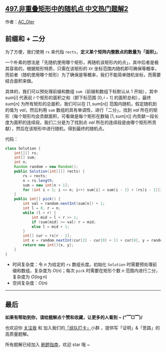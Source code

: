 ## [497.非重叠矩形中的随机点 中文热门题解2](https://leetcode.cn/problems/random-point-in-non-overlapping-rectangles/solutions/100000/by-ac_oier-mhi6)

作者：[AC_OIer](https://leetcode.cn/u/AC_OIer)

## 前缀和 + 二分

为了方便，我们使用 `rs` 来代指 `rects`，**定义某个矩阵内整数点的数量为「面积」**。

一个朴素的想法是「先随机使用哪个矩形，再随机该矩形内的点」，其中后者是极其容易的，根据矩形特质，只需在该矩形的 `XY` 坐标范围内随机即可确保等概率，而前者（随机使用哪个矩形）为了确保是等概率，我们不能简单随机坐标，而需要结合面积来做。

具体的，我们可以预处理前缀和数组 `sum`（前缀和数组下标默认从 $1$ 开始），其中 $sum[i]$ 代表前 $i$ 个矩形的面积之和（即下标范围 $[0, i - 1]$ 的面积总和），最终 $sum[n]$ 为所有矩形的总面积，我们可以在 $[1, sum[n]]$ 范围内随机，假定随机到的值为 $val$，然后利用 `sum` 数组的具有单调性，进行「二分」，找到 $val$ 所在的矩形（每个矩形均会贡献面积，可看做是每个矩形在数轴 $[1, sum[n]]$ 内贡献一段长度为面积的连续段，我们二分是为了找到点 $val$ 所在的连续段是由哪个矩形所贡献），然后在该矩形中进行随机，得到最终的随机点。

代码：
```Java []
class Solution {
    int[][] rs;
    int[] sum;
    int n;
    Random random = new Random();
    public Solution(int[][] rects) {
        rs = rects;
        n = rs.length;
        sum = new int[n + 1];
        for (int i = 1; i <= n; i++) sum[i] = sum[i - 1] + (rs[i - 1][2] - rs[i - 1][0] + 1) * (rs[i - 1][3] - rs[i - 1][1] + 1);
    }
    public int[] pick() {
        int val = random.nextInt(sum[n]) + 1;
        int l = 0, r = n;
        while (l < r) {
            int mid = l + r >> 1;
            if (sum[mid] >= val) r = mid;
            else l = mid + 1;
        }
        int[] cur = rs[r - 1];
        int x = random.nextInt(cur[2] - cur[0] + 1) + cur[0], y = random.nextInt(cur[3] - cur[1] + 1) + cur[1];
        return new int[]{x, y};
    }
}
```
* 时间复杂度：令 $n$ 为给定的 `rs` 数组长度。初始化 `Solution` 时需要预处理前缀和数组，复杂度为 $O(n)$；每次 `pick` 时需要在矩形个数 $n$ 范围内进行二分，复杂度为 $O(\log{n})$
* 空间复杂度：$O(n)$

---

## 最后

**如果有帮助到你，请给题解点个赞和收藏，让更多的人看到 ~ ("▔□▔)/**

也欢迎你 [关注我](https://oscimg.oschina.net/oscnet/up-19688dc1af05cf8bdea43b2a863038ab9e5.png) 和 加入我们的[「组队打卡」](https://leetcode-cn.com/u/ac_oier/)小群 ，提供写「证明」&「思路」的高质量题解。

所有题解已经加入 [刷题指南](https://github.com/SharingSource/LogicStack-LeetCode/wiki)，欢迎 star 哦 ~